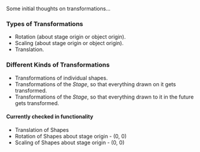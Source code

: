 Some initial thoughts on transformations...

### Types of Transformations ###
  * Rotation (about stage origin or object origin).
  * Scaling (about stage origin or object origin).
  * Translation.


### Different Kinds of Transformations ###
  * Transformations of individual shapes.
  * Transformations of the _Stage_, so that everything drawn on it gets transformed.
  * Transformations of the _Stage_, so that everything drawn to it in the future gets transformed.

#### Currently checked in functionality ####
  * Translation of Shapes
  * Rotation of Shapes about stage origin - (0, 0)
  * Scaling of Shapes about stage origin - (0, 0)